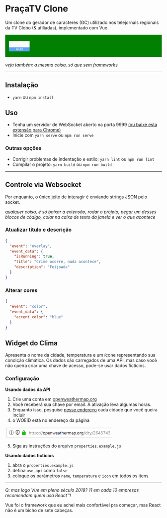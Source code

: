# PraçaTV Clone

Um clone do gerador de caracteres (GC) utilizado nos telejornais regionais da TV Globo (& afiliadas), implementado com Vue.

![o clone em si](demo.gif)

*veja também: [a mesma coisa, só que sem frameworks](https://github.com/lucaspontoexe/pracatv-vanilla)*

---


## Instalação
- `yarn` ou `npm install`


## Uso
- Tenha um servidor de WebSocket aberto na porta 9999 [(ou baixe esta extensão para Chrome)](https://chrome.google.com/webstore/detail/websocket-server-test/pkbpddppnkjmlbgliipgmhjeialadokj)
- Inicie com `yarn serve` ou `npm run serve`

### Outras opções
- Corrigir problemas de indentação e estilo: `yarn lint` ou `npm run lint`
- Compilar o projeto: `yarn build` ou `npm run build`

---

## Controle via Websocket
Por enquanto, o único jeito de interagir é enviando strings JSON pelo socket.

*qualquer coisa, é só baixar a extensão, rodar o projeto, pegar um desses blocos de código, colar na caixa de texto da janela e ver o que acontece*

### Atualizar título e descrição

```json
{
  "event": "overlay",
  "event_data": {
    "isRunning": true,
    "title": "Crime ocorre, nada acontece",
    "description": "Feijoada"
  }
}
``` 

### Alterar cores

```json
{
  "event": "color",
  "event_data": {
    "accent_color": "blue"
  }
}
```

## Widget do Clima
Apresenta o nome da cidade, temperatura e um ícone representando sua condição climática.
Os dados são carregados de uma API, mas caso você não queira criar uma chave de acesso, pode-se usar dados fictícios.

### Configuração

**Usando dados da API**

1. Crie uma conta em [openweathermap.org](https://openweathermap.org)
2. Você receberá sua chave por email. A ativação leva algumas horas.
3. Enquanto isso, pesquise [nesse endereço](https://openweathermap.org/find) cada cidade que você queira incluir
4. o WOEID está no endereço da página

![o código fica no campo do endereço da página](woeid-image.png)

5. Siga as instruções do arquivo `properties.example.js`


**Usando dados fictícios**

1. abra o `properties.example.js`
2. defina `use_api` como `false`
3. coloque os parâmetros `name`, `temperature` e `icon` em todos os itens

---

*Q: mas logo Vue em pleno século 2019? 11 em cada 10 empresas recomendam quem usa React™!*

Vue foi o framework que eu achei mais confortável pra começar, mas React não é um bicho de sete cabeças.
